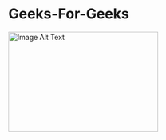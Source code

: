 # Geeks-For-Geeks
<img src="https://www.careerguide.com/career/wp-content/uploads/2023/09/GFG-placements.jpeg" alt="Image Alt Text" width="300" height="200">
